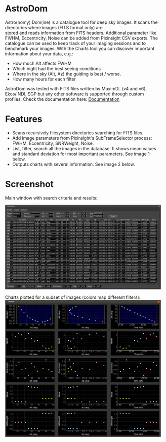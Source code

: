 # AstroDom
Astro(nomy) Dom(ine) is a catalogue tool for deep sky images. It scans the directories where images (FITS format only) are  
stored and reads information from FITS headers. 
Additional parameter like FWHM, Eccentricity, Noise can be added from Pixinsight CSV exports.
The catalogue can be used to keep track of your imaging sessions and to benchmark your images.
With the Charts tool you can discover important information about your data, e.g.:
- How much Alt affects FWHM
- Which night had the best seeing conditions
- Where in the sky (Alt, Az) the guiding is best / worse.
-   How many hours for each filter

AstroDom was tested with FITS files written by MaximDL (v4 and v6), Ekos/INDI, SGP but any other software is supported through custom profiles.
Check the documentation here: [Documentation](index.md)

# Features
- Scans recursively filesystem directories searching for FITS files.
- Add image parameters from Pixinsight's SubFrameSelector process: FWHM, Eccentricity, SNRWeight, Noise.
- List, filter, search all the images in the database. It shows mean values and standard deviation for most important parameters. See image 1 below.
- Outputs charts with several information. See image 2 below.

# Screenshot
Main window with search criteria and results:

![image 1](/docs/test.gif?raw=true)

Charts plotted for a subset of images (colors map different filters):
![image 2](/docs/ADcharts.png?raw=true)

